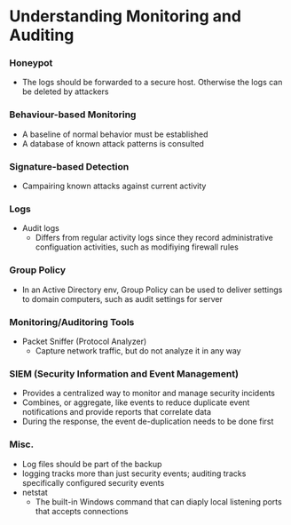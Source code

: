 # Understanding Monitoring and Auditing
### Honeypot
* The logs should be forwarded to a secure host. Otherwise the logs can be deleted by attackers

### Behaviour-based Monitoring
* A baseline of normal behavior must be established
* A database of known attack patterns is consulted

### Signature-based Detection
* Campairing known attacks against current activity

### Logs
* Audit logs
  * Differs from regular activity logs since they record administrative configuation activities, such as modifiying firewall rules

### Group Policy
* In an Active Directory env, Group Policy can be used to deliver settings to domain computers, such as audit settings for server

### Monitoring/Auditoring Tools
* Packet Sniffer (Protocol Analyzer)
  * Capture network traffic, but do not analyze it in any way
  
### SIEM (Security Information and Event Management)
* Provides a centralized way to monitor and manage security incidents
* Combines, or aggregate, like events to reduce duplicate event notifications and provide reports that correlate data
* During the response, the event de-duplication needs to be done first

### Misc.
* Log files should be part of the backup
* logging tracks more than just security events; auditing tracks specifically configured security events
* netstat
  * The built-in Windows command that can diaply local listening ports that accepts connections
